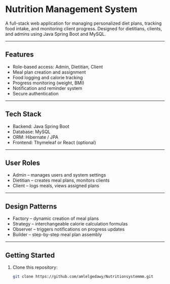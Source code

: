 # Nutrition Management System

A full-stack web application for managing personalized diet plans, tracking food intake, and monitoring client progress. Designed for dietitians, clients, and admins using Java Spring Boot and MySQL.

---

## Features

- Role-based access: Admin, Dietitian, Client
- Meal plan creation and assignment
- Food logging and calorie tracking
- Progress monitoring (weight, BMI)
- Notification and reminder system
- Secure authentication

---

## Tech Stack

- Backend: Java Spring Boot  
- Database: MySQL  
- ORM: Hibernate / JPA  
- Frontend: Thymeleaf or React (optional)

---

## User Roles

- Admin – manages users and system settings  
- Dietitian – creates meal plans, monitors clients  
- Client – logs meals, views assigned plans  

---

## Design Patterns

- Factory – dynamic creation of meal plans  
- Strategy – interchangeable calorie calculation formulas  
- Observer – triggers notifications on progress updates  
- Builder – step-by-step meal plan assembly  

---

## Getting Started

1. Clone this repository:
   ```bash
   git clone https://github.com/amlelgedawy/Nutritionsystemmm.git
